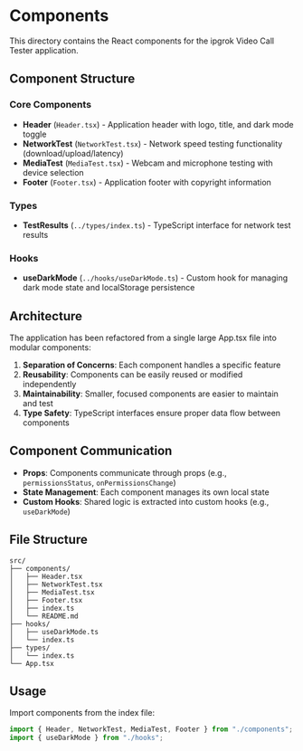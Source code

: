 # Components

This directory contains the React components for the ipgrok Video Call Tester application.

## Component Structure

### Core Components

- **Header** (`Header.tsx`) - Application header with logo, title, and dark mode toggle
- **NetworkTest** (`NetworkTest.tsx`) - Network speed testing functionality (download/upload/latency)
- **MediaTest** (`MediaTest.tsx`) - Webcam and microphone testing with device selection
- **Footer** (`Footer.tsx`) - Application footer with copyright information

### Types

- **TestResults** (`../types/index.ts`) - TypeScript interface for network test results

### Hooks

- **useDarkMode** (`../hooks/useDarkMode.ts`) - Custom hook for managing dark mode state and localStorage persistence

## Architecture

The application has been refactored from a single large App.tsx file into modular components:

1. **Separation of Concerns**: Each component handles a specific feature
2. **Reusability**: Components can be easily reused or modified independently
3. **Maintainability**: Smaller, focused components are easier to maintain and test
4. **Type Safety**: TypeScript interfaces ensure proper data flow between components

## Component Communication

- **Props**: Components communicate through props (e.g., `permissionsStatus`, `onPermissionsChange`)
- **State Management**: Each component manages its own local state
- **Custom Hooks**: Shared logic is extracted into custom hooks (e.g., `useDarkMode`)

## File Structure

```
src/
├── components/
│   ├── Header.tsx
│   ├── NetworkTest.tsx
│   ├── MediaTest.tsx
│   ├── Footer.tsx
│   ├── index.ts
│   └── README.md
├── hooks/
│   ├── useDarkMode.ts
│   └── index.ts
├── types/
│   └── index.ts
└── App.tsx
```

## Usage

Import components from the index file:

```typescript
import { Header, NetworkTest, MediaTest, Footer } from "./components";
import { useDarkMode } from "./hooks";
``` 